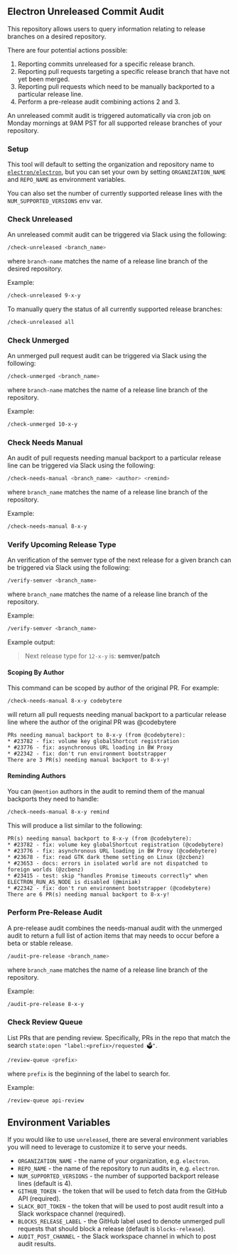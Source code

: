 ## Electron Unreleased Commit Audit

This repository allows users to query information relating to release branches on a desired repository.

There are four potential actions possible:
1. Reporting commits unreleased for a specific release branch.
2. Reporting pull requests targeting a specific release branch that have not yet been merged.
3. Reporting pull requests which need to be manually backported to a particular release line.
4. Perform a pre-release audit combining actions 2 and 3.

An unreleased commit audit is triggered automatically via cron job on Monday mornings at 9AM PST for all supported release branches of your repository.

### Setup

This tool will default to setting the organization and repository name to [`electron/electron`](https://github.com/electron/electron), but you can set your own by setting `ORGANIZATION_NAME` and `REPO_NAME` as environment variables.

You can also set the number of currently supported release lines with the `NUM_SUPPORTED_VERSIONS` env var.

### Check Unreleased

An unreleased commit audit can be triggered via Slack using the following:

```sh
/check-unreleased <branch_name>
```

where `branch-name` matches the name of a release line branch of the desired repository.

Example:

```sh
/check-unreleased 9-x-y
```

To manually query the status of all currently supported release branches:

```sh
/check-unreleased all
```

### Check Unmerged

An unmerged pull request audit can be triggered via Slack using the following:

```sh
/check-unmerged <branch_name>
```

where `branch-name` matches the name of a release line branch of the repository.

Example:

```sh
/check-unmerged 10-x-y
```

### Check Needs Manual

An audit of pull requests needing manual backport to a particular release line can be triggered via Slack using the following:

```sh
/check-needs-manual <branch_name> <author> <remind>
```

where `branch_name` matches the name of a release line branch of the repository.

Example:

```sh
/check-needs-manual 8-x-y
```

### Verify Upcoming Release Type

An verification of the semver type of the next release for a given branch can be triggered via Slack using the following:

```sh
/verify-semver <branch_name>
```

where `branch_name` matches the name of a release line branch of the repository.

Example:

```sh
/verify-semver <branch_name>
```

Example output:

> Next release type for `12-x-y` is: **semver/patch**

#### Scoping By Author 

This command can be scoped by author of the original PR. For example:

```sh
/check-needs-manual 8-x-y codebytere
```

will return all pull requests needing manual backport to a particular release line where the author of the original PR was @codebytere

```
PRs needing manual backport to 8-x-y (from @codebytere):
* #23782 - fix: volume key globalShortcut registration
* #23776 - fix: asynchronous URL loading in BW Proxy
* #22342 - fix: don't run environment bootstrapper
There are 3 PR(s) needing manual backport to 8-x-y!
```

#### Reminding Authors

You can `@mention` authors in the audit to remind them of the manual backports they need to handle:

```sh
/check-needs-manual 8-x-y remind
```

This will produce a list similar to the following:

```
PR(s) needing manual backport to 8-x-y (from @codebytere):
* #23782 - fix: volume key globalShortcut registration (@codebytere)
* #23776 - fix: asynchronous URL loading in BW Proxy (@codebytere)
* #23678 - fix: read GTK dark theme setting on Linux (@zcbenz)
* #23653 - docs: errors in isolated world are not dispatched to foreign worlds (@zcbenz)
* #23415 - test: skip "handles Promise timeouts correctly" when ELECTRON_RUN_AS_NODE is disabled (@miniak)
* #22342 - fix: don't run environment bootstrapper (@codebytere)
There are 6 PR(s) needing manual backport to 8-x-y!
```

### Perform Pre-Release Audit

A pre-release audit combines the needs-manual audit with the unmerged audit to return a full list of action items that may needs to occur before a beta or stable release.

```sh
/audit-pre-release <branch_name>
```

where `branch_name` matches the name of a release line branch of the repository.

Example:

```sh
/audit-pre-release 8-x-y
```

### Check Review Queue

List PRs that are pending review. Specifically, PRs in the repo that match the
search `state:open "label:<prefix>/requested 🗳"`.

```sh
/review-queue <prefix>
```

where `prefix` is the beginning of the label to search for.

Example:

```sh
/review-queue api-review
```

## Environment Variables

If you would like to use `unreleased`, there are several environment variables you will need to leverage to customize it to serve your needs.

* `ORGANIZATION_NAME` - the name of your organization, e.g. `electron`.
* `REPO_NAME` - the name of the repository to run audits in, e.g. `electron`.
* `NUM_SUPPORTED_VERSIONS` - the number of supported backport release lines (default is 4).
* `GITHUB_TOKEN` - the token that will be used to fetch data from the GitHub API (required).
* `SLACK_BOT_TOKEN` - the token that will be used to post audit result into a Slack workspace channel (required).
* `BLOCKS_RELEASE_LABEL` - the GitHub label used to denote unmerged pull requests that should block a release (default is `blocks-release`).
* `AUDIT_POST_CHANNEL` - the Slack workspace channel in which to post audit results.

